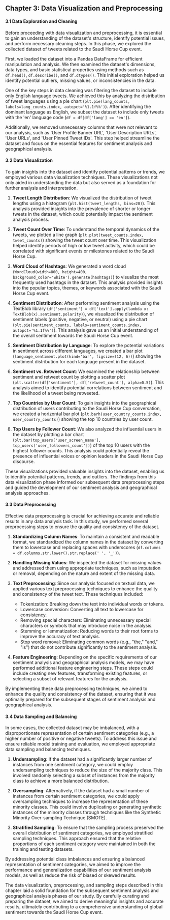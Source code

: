 
## Chapter 3: Data Visualization and Preprocessing

#### 3.1 Data Exploration and Cleaning

Before proceeding with data visualization and preprocessing, it is essential to gain an understanding of the dataset's structure, identify potential issues, and perform necessary cleaning steps. In this phase, we explored the collected dataset of tweets related to the Saudi Horse Cup event.

First, we loaded the dataset into a Pandas DataFrame for efficient manipulation and analysis. We then examined the dataset's dimensions, data types, and basic statistical properties using methods such as `df.head()`, `df.describe()`, and `df.dtypes()`. This initial exploration helped us identify potential outliers, missing values, or inconsistencies in the data.

One of the key steps in data cleaning was filtering the dataset to include only English language tweets. We achieved this by analyzing the distribution of tweet languages using a pie chart (`plt.pie(lang_counts, labels=lang_counts.index, autopct='%1.1f%%')`). After identifying the dominant language as English, we subset the dataset to include only tweets with the 'en' language code (`df = df[df['lang'] == 'en']`).

Additionally, we removed unnecessary columns that were not relevant to our analysis, such as 'User Profile Banner URL', 'User Description URLs', 'User URLs', and 'User Pinned Tweet IDs'. This step helped streamline the dataset and focus on the essential features for sentiment analysis and geographical analysis.

#### 3.2 Data Visualization

To gain insights into the dataset and identify potential patterns or trends, we employed various data visualization techniques. These visualizations not only aided in understanding the data but also served as a foundation for further analysis and interpretation.

1. **Tweet Length Distribution**: We visualized the distribution of tweet lengths using a histogram (`plt.hist(tweet_lengths, bins=20)`). This analysis provided insights into the prevalence of shorter or longer tweets in the dataset, which could potentially impact the sentiment analysis process.

2. **Tweet Count Over Time**: To understand the temporal dynamics of the tweets, we plotted a line graph (`plt.plot(tweet_counts.index, tweet_counts)`) showing the tweet count over time. This visualization helped identify periods of high or low tweet activity, which could be correlated with significant events or milestones related to the Saudi Horse Cup.

3. **Word Cloud of Hashtags**: We generated a word cloud (`WordCloud(width=800, height=400, background_color='white').generate(hashtags)`) to visualize the most frequently used hashtags in the dataset. This analysis provided insights into the popular topics, themes, or keywords associated with the Saudi Horse Cup event.

4. **Sentiment Distribution**: After performing sentiment analysis using the TextBlob library (`df['sentiment'] = df['text'].apply(lambda x: TextBlob(x).sentiment.polarity)`), we visualized the distribution of sentiment labels (positive, negative, or neutral) using a pie chart (`plt.pie(sentiment_counts, labels=sentiment_counts.index, autopct='%1.1f%%')`). This analysis gave us an initial understanding of the overall sentiment towards the Saudi Horse Cup event.

5. **Sentiment Distribution by Language**: To explore the potential variations in sentiment across different languages, we created a bar plot (`language_sentiment.plot(kind='bar', figsize=(12, 6))`) showing the sentiment distribution for each language present in the dataset.

6. **Sentiment vs. Retweet Count**: We examined the relationship between sentiment and retweet count by plotting a scatter plot (`plt.scatter(df['sentiment'], df['retweet_count'], alpha=0.5)`). This analysis aimed to identify potential correlations between sentiment and the likelihood of a tweet being retweeted.

7. **Top Countries by User Count**: To gain insights into the geographical distribution of users contributing to the Saudi Horse Cup conversation, we created a horizontal bar plot (`plt.barh(user_country_counts.index, user_country_counts)`) showing the top 10 countries by user count.

8. **Top Users by Follower Count**: We also analyzed the influential users in the dataset by plotting a bar chart (`plt.bar(top_users['user_screen_name'], top_users['user_followers_count'])`) of the top 10 users with the highest follower counts. This analysis could potentially reveal the presence of influential voices or opinion leaders in the Saudi Horse Cup discourse.

These visualizations provided valuable insights into the dataset, enabling us to identify potential patterns, trends, and outliers. The findings from this data visualization phase informed our subsequent data preprocessing steps and guided the development of our sentiment analysis and geographical analysis approaches.

#### 3.3 Data Preprocessing

Effective data preprocessing is crucial for achieving accurate and reliable results in any data analysis task. In this study, we performed several preprocessing steps to ensure the quality and consistency of the dataset.

1. **Standardizing Column Names**: To maintain a consistent and readable format, we standardized the column names in the dataset by converting them to lowercase and replacing spaces with underscores (`df.columns = df.columns.str.lower().str.replace(' ', '_')`).

2. **Handling Missing Values**: We inspected the dataset for missing values and addressed them using appropriate techniques, such as imputation or removal, depending on the nature and extent of the missing data.

3. **Text Preprocessing**: Since our analysis focused on textual data, we applied various text preprocessing techniques to enhance the quality and consistency of the tweet text. These techniques included:
   - Tokenization: Breaking down the text into individual words or tokens.
   - Lowercase conversion: Converting all text to lowercase for consistency.
   - Removing special characters: Eliminating unnecessary special characters or symbols that may introduce noise in the analysis.
   - Stemming or lemmatization: Reducing words to their root forms to improve the accuracy of text analysis.
   - Stop word removal: Eliminating common words (e.g., "the," "and," "is") that do not contribute significantly to the sentiment analysis.

4. **Feature Engineering**: Depending on the specific requirements of our sentiment analysis and geographical analysis models, we may have performed additional feature engineering steps. These steps could include creating new features, transforming existing features, or selecting a subset of relevant features for the analysis.

By implementing these data preprocessing techniques, we aimed to enhance the quality and consistency of the dataset, ensuring that it was optimally prepared for the subsequent stages of sentiment analysis and geographical analysis.

#### 3.4 Data Sampling and Balancing

In some cases, the collected dataset may be imbalanced, with a disproportionate representation of certain sentiment categories (e.g., a higher number of positive or negative tweets). To address this issue and ensure reliable model training and evaluation, we employed appropriate data sampling and balancing techniques.

1. **Undersampling**: If the dataset had a significantly larger number of instances from one sentiment category, we could employ undersampling techniques to reduce the size of the majority class. This involved randomly selecting a subset of instances from the majority class to achieve a more balanced distribution.

2. **Oversampling**: Alternatively, if the dataset had a small number of instances from certain sentiment categories, we could apply oversampling techniques to increase the representation of these minority classes. This could involve duplicating or generating synthetic instances of the minority classes through techniques like the Synthetic Minority Over-sampling Technique (SMOTE).

3. **Stratified Sampling**: To ensure that the sampling process preserved the overall distribution of sentiment categories, we employed stratified sampling techniques. This approach ensured that the relative proportions of each sentiment category were maintained in both the training and testing datasets.

By addressing potential class imbalances and ensuring a balanced representation of sentiment categories, we aimed to improve the performance and generalization capabilities of our sentiment analysis models, as well as reduce the risk of biased or skewed results.

The data visualization, preprocessing, and sampling steps described in this chapter laid a solid foundation for the subsequent sentiment analysis and geographical analysis phases of our study. By carefully curating and preparing the dataset, we aimed to derive meaningful insights and accurate results, ultimately contributing to a comprehensive understanding of global sentiment towards the Saudi Horse Cup event.
































